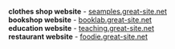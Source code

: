       
**clothes shop website** - [seamples.great-site.net](http://seampless.great-site.net)<br>
**bookshop website** - [booklab.great-site.net](http://booklab.great-site.net)<br>
**education website** - [teaching.great-site.net](http://teaching.great-site.net)<br>
**restaurant website** - [foodie.great-site.net](http://foodie.great-site.net)<br>







